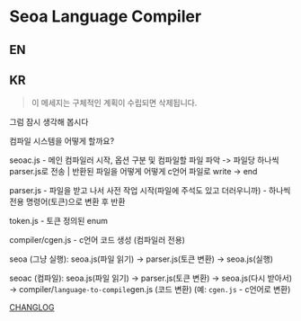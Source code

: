 # Seoa Language Compiler

## EN

## KR

> 이 메세지는 구체적인 계획이 수립되면 삭제됩니다.

그럼 잠시 생각해 봅시다

컴파일 시스템을 어떻게 할까요?

seoac.js - 메인 컴파일러 시작, 옵션 구분 및 컴파일할 파일 파악 -> 파일당 하나씩 parser.js로 전송 | 반환된 파일을 어떻게 어떻게 c언어 파일로 write -> end

parser.js - 파일을 받고 나서 사전 작업 시작(파일에 주석도 있고 더러우니까) - 하나씩 전용 명령어(토큰)으로 변환 후 반환

token.js - 토큰 정의된 enum

compiler/cgen.js - c언어 코드 생성 (컴파일러 전용)

seoa (그냥 실행): seoa.js(파일 읽기) -> parser.js(토큰 변환) -> seoa.js(실행)

seoac (컴파일): seoa.js(파일 읽기) -> parser.js(토큰 변환) -> seoa.js(다시 받아서) -> compiler/`language-to-compile`gen.js (코드 변환) (예: `cgen.js` - c언어로 변환)


[CHANGLOG](./CHANGLOG.md)